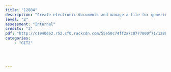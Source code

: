 ```yaml
---
title: "12884"
description: "Create electronic documents and manage a file for generic text and information management"
level: "2"
assessment: "Internal"
credits: "3"
pdf: "http://c1940652.r52.cf0.rackcdn.com/55e50c74ff2a7c0777000f71/12884.pdf"
categories:
    - "GIT2"
    
    
    
    
---
```

